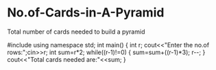 # No.of-Cards-in-A-Pyramid
Total number of cards needed to build a pyramid

#include<iostream>
using namespace std;
int main()
{
  int r;
  cout<<"Enter the no.of rows:";cin>>r;
  int sum=r*2;
  while((r-1)!=0)
  {
      sum=sum+((r-1)*3);
      r--;
  }
cout<<"Total cards needed are:"<<sum;
}   
